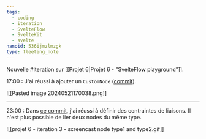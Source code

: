 ```yaml
---
tags:
  - coding
  - iteration
  - SvelteFlow
  - SvelteKit
  - svelte
nanoid: 536ijmzlmzgk
type: fleeting_note
---
```

Nouvelle #iteration sur [[Projet 6|Projet 6 - "SvelteFlow playground"]].

17:00 : J'ai réussi à ajouter un `CustomNode` ([commit](https://github.com/stephane-klein/svelteflow-playground/commit/415ddd626d79f5f5c8748445bd3301f9d2e9500d)).

![[Pasted image 20240521170038.png]]

---

23:00 : Dans [ce commit](https://github.com/stephane-klein/svelteflow-playground/commit/7f336d52a77a23a629fb232e96bb2f3964cf114b), j'ai réussi à définir des contraintes de liaisons. Il n'est plus possible de lier deux nodes du même type.

![[projet 6 - iteration 3 - screencast node type1 and type2.gif]]
